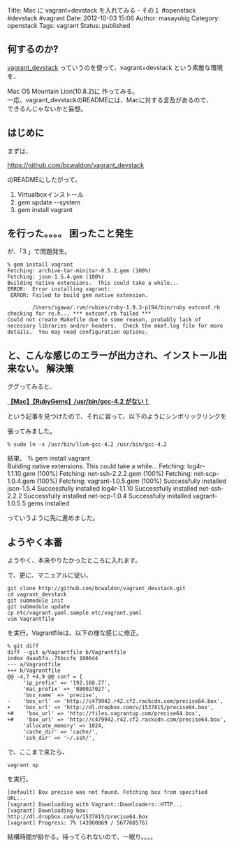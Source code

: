Title: Mac に vagrant+devstack を入れてみる - その１ #openstack #devstack #vagrant
Date: 2012-10-03 15:06
Author: masayukig
Category: openstack
Tags: vagrant
Status: published

何するのか?
-----------

[vagrant\_devstack](https://github.com/bcwaldon/vagrant_devstack) っていうのを使って、vagrant+devstack
という素敵な環境を、


Mac OS Mountain Lion(10.8.2)に 作ってみる。  
一応、vagrant\_devstackのREADMEには、Macに対する言及があるので、  
できるんじゃないかと妄想。



はじめに
--------



まずは、



<https://github.com/bcwaldon/vagrant_devstack>



のREADMEにしたがって、



1.  Virtualboxインストール
2.  gem update --system
3.  gem install vagrant


を行った。。。。
困ったこと発生
--------------

が、「3.」で問題発生。



    % gem install vagrant  
    Fetching: archive-tar-minitar-0.5.2.gem (100%)
    Fetching: json-1.5.4.gem (100%)
    Building native extensions.  This could take a while...
    ERROR:  Error installing vagrant:
     ERROR: Failed to build gem native extension.

            /Users/igawa/.rvm/rubies/ruby-1.9.3-p194/bin/ruby extconf.rb
    checking for re.h... *** extconf.rb failed ***
    Could not create Makefile due to some reason, probably lack of
    necessary libraries and/or headers.  Check the mkmf.log file for more
    details.  You may need configuration options.


と、こんな感じのエラーが出力され、インストール出来ない。
解決策
------

ググってみると、

**[【Mac】【RubyGems】/usr/bin/gcc-4.2
がない！](http://loveless-ainakimono.seesaa.net/article/232323709.html)**




という記事を見つけたので、それに習って、以下のようにシンボリックリンクを



張ってみました。


    % sudo ln -s /usr/bin/llvm-gcc-4.2 /usr/bin/gcc-4.2


結果、
    % gem install vagrant                              
    Building native extensions.  This could take a while...
    Fetching: log4r-1.1.10.gem (100%)
    Fetching: net-ssh-2.2.2.gem (100%)
    Fetching: net-scp-1.0.4.gem (100%)
    Fetching: vagrant-1.0.5.gem (100%)
    Successfully installed json-1.5.4
    Successfully installed log4r-1.1.10
    Successfully installed net-ssh-2.2.2
    Successfully installed net-scp-1.0.4
    Successfully installed vagrant-1.0.5
    5 gems installed

っていうように先に進めました。

ようやく本番
------------



ようやく、本来やりたかったところに入れます。

で、更に、マニュアルに従い、

    git clone http://github.com/bcwaldon/vagrant_devstack.git
    cd vagrant_devstack 
    git submodule init
    git submodule update
    cp etc/vagrant.yaml.sample etc/vagrant.yaml
    vim Vagrantfile 

を実行。Vagrantfileは、以下の様な感じに修正。

    % git diff
    diff --git a/Vagrantfile b/Vagrantfile
    index 4aaa5fa..75bccfe 100644
    --- a/Vagrantfile
    +++ b/Vagrantfile
    @@ -4,7 +4,9 @@ conf = {
         'ip_prefix' => '192.168.27',
         'mac_prefix' => '080027027',
         'box_name' => 'precise',
    -    'box_url' => 'http://c479942.r42.cf2.rackcdn.com/precise64.box',
    +    'box_url' => 'http://dl.dropbox.com/u/1537815/precise64.box',
    +#    'box_url' => 'http://files.vagrantup.com/precise64.box',
    +#    'box_url' => 'http://c479942.r42.cf2.rackcdn.com/precise64.box',
         'allocate_memory' => 1024,
         'cache_dir' => 'cache/',
         'ssh_dir' => '~/.ssh/',

で、ここまで来たら、

    vagrant up

を実行。

    [default] Box precise was not found. Fetching box from specified URL...
    [vagrant] Downloading with Vagrant::Downloaders::HTTP...
    [vagrant] Downloading box: http://dl.dropbox.com/u/1537815/precise64.box
    [vagrant] Progress: 7% (43960869 / 567768576)

結構時間が掛かる。待ってられないので、一眠り。。。。
